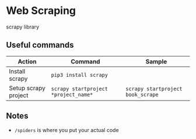 # Web Scraping

scrapy library

## Useful commands

|Action|Command|Sample|
|---|---|---|
|Install scrapy|`pip3 install scrapy`||
|Setup scrapy project|`scrapy startproject *project_name*`|`scrapy startproject book_scrape`|

## Notes

- `/spiders` is where you put your actual code
